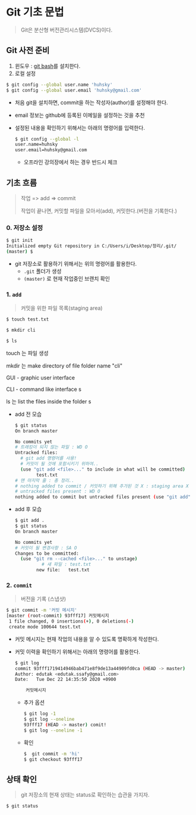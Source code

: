 # Git 기초 문법

> Git은 분산형 버전관리시스템(DVCS)이다.

## Git 사전 준비

1. 윈도우 :  [git bash](https://gitforwindows.org/)를 설치한다.
2. 로컬 설정

```bash
$ git config --global user.name 'huhsky'
$ git config --global user.email 'huhsky@gmail.com'
```

* 처음 git을 설치하면, commit을 하는 작성자(author)를 설정해야 한다.

* email 정보는 github에 등록된 이메일을 설정하는 것을 추천

* 설정된 내용을 확인하기 위해서는 아래의 명령어를 입력한다.

  ```bash
  $ git config --global -l
  user.name=huhsky
  user.email=huhsky@gmail.com
  ```
  * 오프라인 강의장에서 하는 경우 반드시 체크

## 기초 흐름

> 작업 => add => commit
>
> 작업이 끝나면, 커밋할 파일을 모아서(add), 커밋한다.(버전을 기록한다.)

### 0. 저장소 설정

```bash
$ git init
Initialized empty Git repository in C:/Users/i/Desktop/정리/.git/
(master) $
```

* git 저장소로 활용하기 위해서는 위의 명령어를 활용한다.
  * `.git` 폴더가 생성
  * `(master)` 로 현재 작업중인 브랜치 확인

### 1. `add`

> 커밋을 위한 파일 목록(staging area)

```bash
$ touch test.txt 

$ mkdir cli 

$ ls 
```

touch 는 파일 생성 

mkdir 는 make directory of file folder name "cli" 

GUI - graphic user interface 

CLI - command like interface s 

ls 는 list the files inside the folder s



* add 전 모습

  ```bash
  $ git status
  On branch master
  
  No commits yet
  # 트래킹이 되지 않는 파일 : WD O
  Untracked files:
    # git add 명령어를 사용!
    # 커밋이 될 것에 포함시키기 위하여..
    (use "git add <file>..." to include in what will be committed)
          test.txt
  # 맨 마지막 줄 : 총 정리..
  # nothing added to commit / 커밋하기 위해 추가된 것 X : staging area X
  # untracked files present : WD O
  nothing added to commit but untracked files present (use "git add" to track)
  ```

* add 후 모습

  ```bash
  $ git add .
  $ git status
  On branch master
  
  No commits yet
  # 커밋이 될 변경사항 : SA O
  Changes to be committed:
    (use "git rm --cached <file>..." to unstage)
    		# 새 파일 : test.txt
          new file:   test.txt
  ```

### 2. `commit`

> 버전을 기록 (스냅샷)

```bash
$ git commit -m '커밋 메시지'
[master (root-commit) 93fff17] 커밋메시지
 1 file changed, 0 insertions(+), 0 deletions(-)
 create mode 100644 test.txt
```

* 커밋 메시지는 현재 작업의 내용을 알 수 있도록 명확하게 작성한다.

* 커밋 이력을 확인하기 위해서는 아래의 명령어를 활용한다.

  ```bash
  $ git log
  commit 93fff1719414946bab471e8f9de13a44909fd0ca (HEAD -> master)
  Author: edutak <edutak.ssafy@gmail.com>
  Date:   Tue Dec 22 14:35:50 2020 +0900
  
      커밋메시지
  ```

  * 추가 옵션

    ```bash
    $ git log -1
    $ git log --oneline
    93fff17 (HEAD -> master) comit! 
    $ git log --oneline -1
    ```
    
  * 확인 
  
    ```bash
    $  git commit -m 'hi' 
    $ git checkout 93fff17 
    ```
  
    

## 상태 확인

> git 저장소의 현재 상태는 status로 확인하는 습관을 가지자.

```bash
$ git status
```







